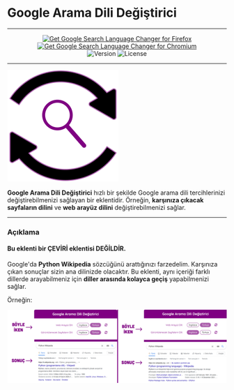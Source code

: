 # Google Arama Dili Değiştirici

---

<p align="center">
<a href="https://addons.mozilla.org/en-US/firefox/addon/google-search-language-changer/"><img src="https://user-images.githubusercontent.com/585534/107280546-7b9b2a00-6a26-11eb-8f9f-f95932f4bfec.png" alt="Get Google Search Language Changer for Firefox"></a> 
<a href="https://chrome.google.com/webstore/detail/google-search-language-ch/nklmaonpgdnlhmkppobhjeddgmmfdpmm"><img src="https://user-images.githubusercontent.com/585534/107280622-91a8ea80-6a26-11eb-8d07-77c548b28665.png" alt="Get Google Search Language Changer for Chromium"></a>
<br>
<img src="https://img.shields.io/badge/Version-v1.0-orange" alt="Version">
<img src="https://img.shields.io/badge/License-MIT-green" alt="License">
</p>

---

<img src="../images/Google-Search-Language-Changer-Logo.png" width=256>

**Google Arama Dili Değiştirici** hızlı bir şekilde Google arama dili tercihlerinizi değiştirebilmenizi sağlayan bir eklentidir. Örneğin, **karşınıza çıkacak sayfaların dilini** ve **web arayüz dilini** değiştirebilmenizi sağlar.

---

### Açıklama

#### Bu eklenti bir ÇEVİRİ eklentisi DEĞİLDİR.

Google'da **Python Wikipedia** sözcüğünü arattığınızı farzedelim. Karşınıza çıkan sonuçlar sizin ana dilinizde olacaktır. Bu eklenti, aynı içeriği farklı dillerde arayabilmeniz için **diller arasında kolayca geçiş** yapabilmenizi sağlar.

Örneğin:

![Python-Wikipedia-English-And-Turkish Image](../images/Python-Wikipedia-English-And-Turkish-TR.png)
